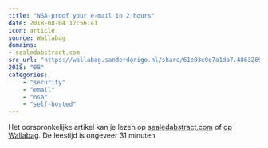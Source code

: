 ```yaml
---
title: "NSA-proof your e-mail in 2 hours"
date: 2018-08-04 17:56:41
icon: article
source: Wallabag
domains:
- sealedabstract.com
src_url: "https://wallabag.sanderdorigo.nl/share/61e03e0e7a1da7.48632693"
2018: "08"
categories:
    - "security"
    - "email"
    - "nsa"
    - "self-hosted"
---
```

Het oorspronkelijke artikel kan je lezen op [sealedabstract.com](https://sealedabstract.com/code/nsa-proof-your-e-mail-in-2-hours/) of [op Wallabag](https://wallabag.sanderdorigo.nl/share/61e03e0e7a1da7.48632693). De leestijd is ongeveer 31 minuten.